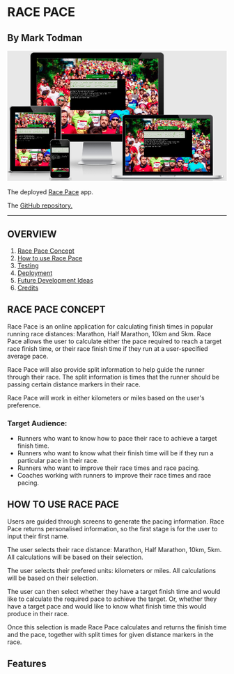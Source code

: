 # RACE PACE

## By Mark Todman

![Launch page screenshot.](/assets/images/readme-images/race-pace-amiresponsive.png)

The deployed [Race Pace](https://race-pace-marktodman.herokuapp.com/) app.

The [GitHub repository.](https://github.com/marktodman/race-pace)

---
## OVERVIEW

1. [Race Pace Concept](#Race-Pace-Concept)
2. [How to use Race Pace](#How-to-use-Race-Pace)
3. [Testing](#Testing)
4. [Deployment](#Deployment)
5. [Future Development Ideas](#Future-development-ideas)
6. [Credits](#Credits)

## RACE PACE CONCEPT

Race Pace is an online application for calculating finish times in popular running race distances: Marathon, Half Marathon, 10km and 5km. Race Pace allows the user to calculate either the pace required to reach a target race finish time, or their race finish time if they run at a user-specified average pace. 

Race Pace will also provide split information to help guide the runner through their race. The split information is times that the runner should be passing certain distance markers in their race. 

Race Pace will work in either kilometers or miles based on the user's preference.

### Target Audience:

- Runners who want to know how to pace their race to achieve a target finish time.
- Runners who want to know what their finish time will be if they run a particular pace in their race.
- Runners who want to improve their race times and race pacing.
- Coaches working with runners to improve their race times and race pacing.

## HOW TO USE RACE PACE

Users are guided through screens to generate the pacing information. Race Pace returns personalised information, so the first stage is for the user to input their first name.

The user selects their race distance: Marathon, Half Marathon, 10km, 5km. All calculations will be based on their selection.

The user selects their prefered units: kilometers or miles. All calculations will be based on their selection.

The user can then select whether they have a target finish time and would like to calculate the required pace to achieve the target. Or, whether they have a target pace and would like to know what finish time this would produce in their race.

Once this selection is made Race Pace calculates and returns the finish time and the pace, together with split times for given distance markers in the race.

## Features



